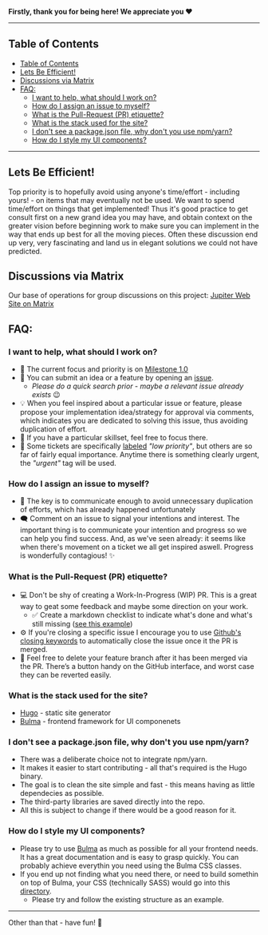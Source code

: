 **Firstly, thank you for being here! We appreciate you ❤️**

---
## Table of Contents

- [Table of Contents](#table-of-contents)
- [Lets Be Efficient!](#lets-be-efficient)
- [Discussions via Matrix](#discussions-via-matrix)
- [FAQ:](#faq)
  - [I want to help, what should I work on?](#i-want-to-help-what-should-i-work-on)
  - [How do I assign an issue to myself?](#how-do-i-assign-an-issue-to-myself)
  - [What is the Pull-Request (PR) etiquette?](#what-is-the-pull-request-pr-etiquette)
  - [What is the stack used for the site?](#what-is-the-stack-used-for-the-site)
  - [I don't see a package.json file, why don't you use npm/yarn?](#i-dont-see-a-packagejson-file-why-dont-you-use-npmyarn)
  - [How do I style my UI components?](#how-do-i-style-my-ui-components)

---

## Lets Be Efficient!

Top priority is to hopefully avoid using anyone's time/effort - including yours! - on items that may eventually not be used. We want to spend time/effort on things that get implemented! 
Thus it's good practice to get consult first on a new grand idea you may have, and obtain context on the greater vision before beginning work to make sure you can implement in the way that ends up best for all the moving pieces. Often these discussion end up very, very fascinating and land us in elegant solutions we could not have predicted.

## Discussions via Matrix

Our base of operations for group discussions on this project: [Jupiter Web Site on Matrix](https://matrix.to/#/#jupiterweb:jupiterbroadcasting.com)


## FAQ:

### I want to help, what should I work on?

* 🚀 The current focus and priority is on [Milestone 1.0](https://github.com/JupiterBroadcasting/jupiterbroadcasting.com/milestone/1)
* 📝 You can submit an idea or a feature by opening an [issue](https://github.com/JupiterBroadcasting/jupiterbroadcasting.com/issues).
  * _Please do a quick search prior - maybe a relevant issue already exists_ 😉
* 💡 When you feel inspired about a particular issue or feature, please propose your implementation idea/strategy for approval via  comments, which indicates you are dedicated to solving this issue, thus avoiding duplication of effort.
* 💪 If you have a particular skillset, feel free to focus there.
* 🚩 Some tickets are specifically [labeled](https://github.com/JupiterBroadcasting/jupiterbroadcasting.com/labels) _"low priority"_, but others are so far of fairly equal importance. Anytime there is something clearly urgent, the _"urgent"_ tag will be used.


### How do I assign an issue to myself?

* 🔑 The key is to communicate enough to avoid unnecessary duplication of efforts, which has already happened unfortunately
* 🗨 Comment on an issue to signal your intentions and interest. The important thing is to communicate your intention and progress so we can help you find success. And, as we've seen already: it seems like when there's movement on a ticket we all get inspired aswell. Progress is wonderfully contagious! ✨

### What is the Pull-Request (PR) etiquette?

* 💻 Don't be shy of creating a Work-In-Progress (WIP) PR. This is a great way to geat some feedback and maybe some direction on your work.
  * ✅ Create a markdown checklist to indicate what's done and what's still missing ([see this example](https://github.com/JupiterBroadcasting/jupiterbroadcasting.com/pull/112))
* ⚙ If you're closing a specific issue I encourage you to use [Github's closing keywords](https://docs.github.com/en/issues/tracking-your-work-with-issues/linking-a-pull-request-to-an-issue#linking-a-pull-request-to-an-issue-using-a-keyword) to automatically close the issue once it the PR is merged.
* 🚮 Feel free to delete your feature branch after it has been merged via the PR. There’s a button handy on the GitHub interface, and worst case they can be reverted easily.


### What is the stack used for the site?

* [Hugo](https://gohugo.io/) - static site generator
* [Bulma](https://bulma.io/) - frontend framework for UI componenets

### I don't see a package.json file, why don't you use npm/yarn?

* There was a deliberate choice not to integrate npm/yarn.
* It makes it easier to start contributing - all that's required is the Hugo binary.
* The goal is to clean the site simple and fast - this means having as little dependecies as possible.
* The third-party libraries are saved directly into the repo.
* All this is subject to change if there would be a good reason for it.

### How do I style my UI components?

* Please try to use [Bulma](https://bulma.io/) as much as possible for all your frontend needs. It has a great documentation and is easy to grasp quickly. You can probably achieve everythin you need using the Bulma CSS classes.
* If you end up not finding what you need there, or need to build somethin on top of Bulma, your CSS (technically SASS) would go into this [directory](themes/jb/assets/css). 
  * Please try and follow the existing structure as an example.

---

Other than that - have fun! 🐧

